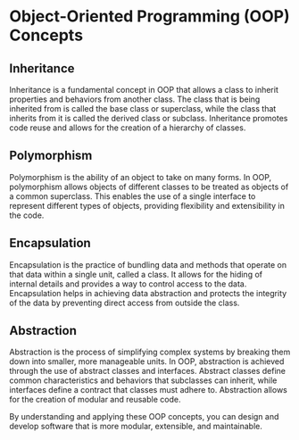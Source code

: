 # Object-Oriented Programming (OOP) Concepts

## Inheritance
Inheritance is a fundamental concept in OOP that allows a class to inherit properties and behaviors from another class. The class that is being inherited from is called the base class or superclass, while the class that inherits from it is called the derived class or subclass. Inheritance promotes code reuse and allows for the creation of a hierarchy of classes.

## Polymorphism
Polymorphism is the ability of an object to take on many forms. In OOP, polymorphism allows objects of different classes to be treated as objects of a common superclass. This enables the use of a single interface to represent different types of objects, providing flexibility and extensibility in the code.

## Encapsulation
Encapsulation is the practice of bundling data and methods that operate on that data within a single unit, called a class. It allows for the hiding of internal details and provides a way to control access to the data. Encapsulation helps in achieving data abstraction and protects the integrity of the data by preventing direct access from outside the class.

## Abstraction
Abstraction is the process of simplifying complex systems by breaking them down into smaller, more manageable units. In OOP, abstraction is achieved through the use of abstract classes and interfaces. Abstract classes define common characteristics and behaviors that subclasses can inherit, while interfaces define a contract that classes must adhere to. Abstraction allows for the creation of modular and reusable code.

By understanding and applying these OOP concepts, you can design and develop software that is more modular, extensible, and maintainable.
